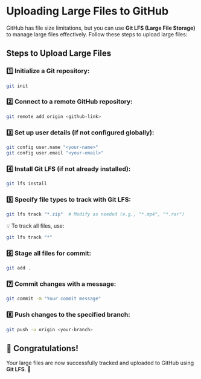 # Uploading Large Files to GitHub

GitHub has file size limitations, but you can use **Git LFS (Large File Storage)** to manage large files effectively. Follow these steps to upload large files:

## Steps to Upload Large Files

### 1️⃣ Initialize a Git repository:
```sh
git init
```

### 2️⃣ Connect to a remote GitHub repository:
```sh
git remote add origin <github-link>
```

### 3️⃣ Set up user details (if not configured globally):
```sh
git config user.name "<your-name>"
git config user.email "<your-email>"
```

### 4️⃣ Install Git LFS (if not already installed):
```sh
git lfs install
```

### 5️⃣ Specify file types to track with Git LFS:
```sh
git lfs track "*.zip"  # Modify as needed (e.g., "*.mp4", "*.rar")
```
💡 To track all files, use:
```sh
git lfs track "*"
```

### 6️⃣ Stage all files for commit:
```sh
git add .
```

### 7️⃣ Commit changes with a message:
```sh
git commit -m "Your commit message"
```

### 8️⃣ Push changes to the specified branch:
```sh
git push -u origin <your-branch>
```

## 🎉 Congratulations! 
Your large files are now successfully tracked and uploaded to GitHub using **Git LFS**. 🚀
